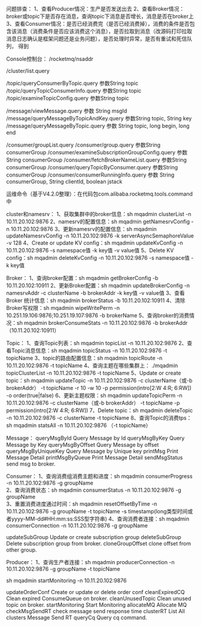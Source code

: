 
问题排查：
1、查看Producer情况：生产是否发送出去
2、查看Broker情况：broker或topic下是否存在消息，查询topic下消息是否增长，消息是否在broker上
3、查看Consumer情况：是否已经消费完（是否已经消费掉），消费的条件是否包含该消息（消费条件是否应该消费这个消息），是否拉取到消息（改源码打印拉取消息日志确认是框架问题还是业务问题），是否处理时异常，是否有重试和死信队列，
得到



Console控制台：
/rocketmq/nsaddr

/cluster/list.query


/topic/queryConsumerByTopic.query 参数String topic
/topic/queryTopicConsumerInfo.query 参数String topic
/topic/examineTopicConfig.query 参数String topic


/message/viewMessage.query 参数 String msgId
/message/queryMessageByTopicAndKey.query 参数String topic, String key
/message/queryMessageByTopic.query 参数 String topic, long begin, long end


/consumer/groupList.query
/consumer/group.query 参数String consumerGroup
/consumer/examineSubscriptionGroupConfig.query 参数String consumerGroup
/consumer/fetchBrokerNameList.query 参数String consumerGroup
/consumer/queryTopicByConsumer.query 参数String consumerGroup
/consumer/consumerRunningInfo.query 参数 String consumerGroup, String clientId, boolean jstack



运维命令（基于V4.2.0整理）：在代码包com.alibaba.rocketmq.tools.command中

cluster和namesrv：
1、获取集群中的broker信息：sh mqadmin clusterList  -n 10.11.20.102:9876
2、namesrv的配置信息：sh mqadmin getNamesrvConfig  -n 10.11.20.102:9876
3、更新namesrv的配置信息：sh mqadmin updateNamesrvConfig  -n 10.11.20.102:9876 -k serverAsyncSemaphoreValue -v 128
4、Create or update KV config：sh mqadmin updateKvConfig  -n 10.11.20.102:9876 -s namespace值 -k key值 -v value值
5、Delete KV config：sh mqadmin deleteKvConfig  -n 10.11.20.102:9876 -s namespace值 -k key值 


Broker：
1、查询broker配置：sh mqadmin getBrokerConfig -b 10.11.20.102:10911
2、更新Broker配置：sh mqadmin updateBrokerConfig -n namesrvAddr -c clusterName -b brokerAddr -k key值 -v value值
3、查看Broker 统计信息：sh mqadmin brokerStatus -b 10.11.20.102:10911
4、清除Broker写权限：sh mqadmin wipeWritePerm -n 10.251.19.106:9876;10.251.19.107:9876 -b brokerName 
5、查询broker的消费情况：sh mqadmin brokerConsumeStats -n 10.11.20.102:9876 -b brokerAddr（10.11.20.102:10911）


Topic：
1、查询Topic列表：sh mqadmin topicList  -n 10.11.20.102:9876
2、查看Topic消息信息：sh mqadmin topicStatus -n  10.11.20.102:9876 -t topicName
3、topic的路由配置信息：sh mqadmin topicRoute -n  10.11.20.102:9876 -t topicName
4、查询主题在哪些集群上： ./mqadmin topicClusterList -n  10.11.20.102:9876 -t topicName
5、Update or create topic：sh mqadmin updateTopic -n 10.11.20.102:9876 -c clusterName（或-b brokerAddr） -t topicName -r 10 -w 10 -p permission(intro[2:W 4:R; 6:RW]) -o order(true|false)
6、更新主题权限：sh mqadmin updateTopicPerm -n 10.11.20.102:9876 -c clusterName（或-b brokerAddr） -t topicName -p permission(intro[2:W 4:R; 6:RW]) 
7、Delete topic：sh mqadmin deleteTopic -n 10.11.20.102:9876 -c clusterName -t topicName
8、查询Topic的消费tps：sh mqadmin statsAll -n 10.11.20.102:9876 （-t topicName）


Message：
queryMsgById         Query Message by Id
   queryMsgByKey        Query Message by Key
   queryMsgByOffset     Query Message by offset
   queryMsgByUniqueKey  Query Message by Unique key
   printMsg             Print Message Detail
   printMsgByQueue      Print Message Detail
   sendMsgStatus        send msg to broker.


Consumer：
1、查询消费组消费主题和进度：sh mqadmin consumerProgress -n 10.11.20.102:9876 -g groupName  
2、查询消费状态：sh mqadmin consumerStatus -n 10.11.20.102:9876 -g groupName  
3、重置消费进度通过时间：sh mqadmin resetOffsetByTime -n 10.11.20.102:9876 -g groupName -t topicName -s timestamp(long类型时间或者yyyy-MM-dd#HH:mm:ss:SSS型字符串)
4、查询消费者连接：sh mqadmin consumerConnection -n 10.11.20.102:9876 -g groupName  

   updateSubGroup       Update or create subscription group
   deleteSubGroup       Delete subscription group from broker.
   cloneGroupOffset     clone offset from other group.


Producer：
1、查询生产者连接：sh mqadmin producerConnection -n 10.11.20.102:9876 -g groupName -t topicName
  
  
  
sh mqadmin startMonitoring -n 10.11.20.102:9876

   updateOrderConf      Create or update or delete order conf
   cleanExpiredCQ       Clean expired ConsumeQueue on broker.
   cleanUnusedTopic     Clean unused topic on broker.
   startMonitoring      Start Monitoring
   allocateMQ           Allocate MQ
   checkMsgSendRT       check message send response time
   clusterRT            List All clusters Message Send RT
   queryCq              Query cq command.
   
   
   
   
   
   